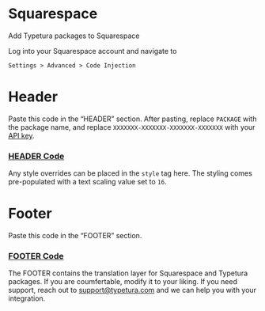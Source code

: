 # Squarespace
Add Typetura packages to Squarespace

Log into your Squarespace account and navigate to

`Settings > Advanced > Code Injection`

# Header

Paste this code in the “HEADER” section. After pasting, replace `PACKAGE` with the package name, and replace `XXXXXXX-XXXXXXX-XXXXXXX-XXXXXXX` with your [API key](https://typetura.com/account-settings).

### [HEADER Code](https://raw.githubusercontent.com/Typetura/Squarespace/master/header.html)

Any style overrides can be placed in the `style` tag here. The styling comes pre-populated with a text scaling value set to `16`.

# Footer

Paste this code in the “FOOTER” section.

### [FOOTER Code](https://raw.githubusercontent.com/Typetura/Squarespace/master/footer.html)

The FOOTER contains the translation layer for Squarespace and Typetura packages. If you are coumfertable, modify it to your liking. If you need support, reach out to [support@typetura.com](mailto:support@typetura.com) and we can help you with your integration.